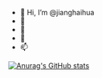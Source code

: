 - 👋 Hi, I’m @jianghaihua
- 👀 
- 🌱 
- 💞️ 
- 📫 

<!---
jianghaihua/jianghaihua is a ✨ special ✨ repository because its `README.md` (this file) appears on your GitHub profile.
You can click the Preview link to take a look at your changes.
--->
[![Anurag's GitHub stats](https://github-readme-stats.vercel.app/api?username=jianghaihua)](https://github.com/anuraghazra/github-readme-stats)
